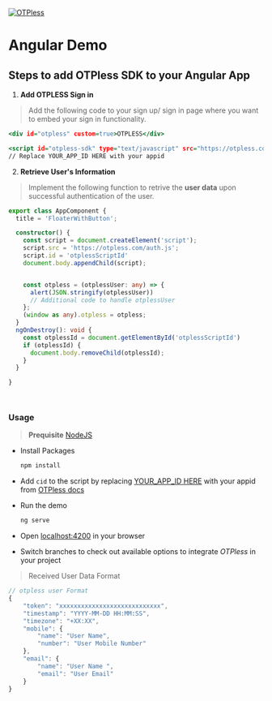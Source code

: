 [![OTPless](https://d1j61bbz9a40n6.cloudfront.net/website/home/v4/logo/white_logo.svg)](https://otpless.com/platforms/angular)

# Angular Demo

## Steps to add OTPless SDK to your Angular App

1. **Add OTPLESS Sign in**

> Add the following code to your sign up/ sign in page where you want to embed your sign in functionality.

```index.html
<div id="otpless" custom=true>OTPLESS</div>

<script id="otpless-sdk" type="text/javascript" src="https://otpless.com/v2/auth.js" data-appid="YOUR_APP_ID"></script>
// Replace YOUR_APP_ID HERE with your appid
```

2. **Retrieve User's Information**

> Implement the following function to retrive the **user data** upon successful authentication of the user.

```component.ts
export class AppComponent {
  title = 'FloaterWithButton';

  constructor() {
    const script = document.createElement('script');
    script.src = 'https://otpless.com/auth.js';
    script.id = 'otplessScriptId'
    document.body.appendChild(script);


    const otpless = (otplessUser: any) => {
      alert(JSON.stringify(otplessUser))
      // Additional code to handle otplessUser
    };
    (window as any).otpless = otpless;
  }
  ngOnDestroy(): void {
    const otplessId = document.getElementById('otplessScriptId')
    if (otplessId) {
      document.body.removeChild(otplessId);
    }
  }

}




```




### Usage

> **Prequisite** [NodeJS](https://nodejs.org/en)

- Install Packages

    ```bash
    npm install
    ```

- Add `cid` to the script by replacing [YOUR_APP_ID HERE](./src/index.html#L14) with your appid from [OTPless docs](https://otpless.com/platforms/angular#angular_STEP_1)

- Run the demo

    ```bash
   ng serve

    ```

- Open [localhost:4200]((http://localhost:4200/)) in your browser
- Switch branches to check out available options to integrate *OTPless* in your project



> Received User Data Format

```js
// otpless user Format
{
    "token": "xxxxxxxxxxxxxxxxxxxxxxxxxxxx",
    "timestamp": "YYYY-MM-DD HH:MM:SS",
    "timezone": "+XX:XX",
    "mobile": {
        "name": "User Name",
        "number": "User Mobile Number"
    },
    "email": {
        "name": "User Name ",
        "email": "User Email"
    }
}
```
